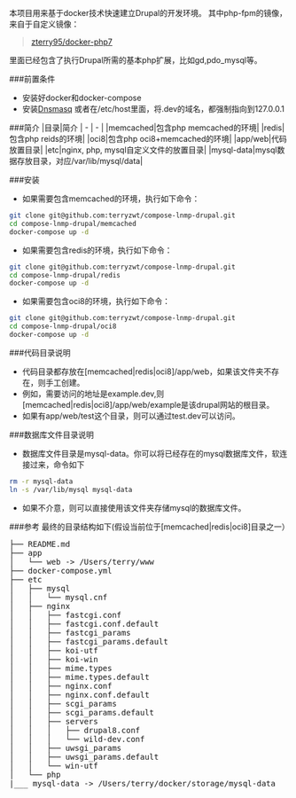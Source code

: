 本项目用来基于docker技术快速建立Drupal的开发环境。
其中php-fpm的镜像，来自于自定义镜像：
> [zterry95/docker-php7](https://hub.docker.com/r/zterry95/docker-php7/)

里面已经包含了执行Drupal所需的基本php扩展，比如gd,pdo_mysql等。

###前置条件
* 安装好docker和docker-compose
* 安装[Dnsmasq](http://www.thekelleys.org.uk/dnsmasq/doc.html)
或者在/etc/host里面，将.dev的域名，都强制指向到127.0.0.1

###简介
|目录|简介
| - | - |
|memcached|包含php memcached的环境|
|redis|包含php reids的环境|
|oci8|包含php oci8+memcached的环境|
|app/web|代码放置目录|
|etc|nginx, php, mysql自定义文件的放置目录|
|mysql-data|mysql数据存放目录，对应/var/lib/mysql/data|

###安装
* 如果需要包含memcached的环境，执行如下命令：
```bash
git clone git@github.com:terryzwt/compose-lnmp-drupal.git
cd compose-lnmp-drupal/memcached
docker-compose up -d
```
* 如果需要包含redis的环境，执行如下命令：
```bash
git clone git@github.com:terryzwt/compose-lnmp-drupal.git
cd compose-lnmp-drupal/redis
docker-compose up -d
```
* 如果需要包含oci8的环境，执行如下命令：
```bash
git clone git@github.com:terryzwt/compose-lnmp-drupal.git
cd compose-lnmp-drupal/oci8
docker-compose up -d
```
###代码目录说明
* 代码目录都存放在[memcached|redis|oci8]/app/web，如果该文件夹不存在，则手工创建。
* 例如，需要访问的地址是example.dev,则[memcached|redis|oci8]/app/web/example是该drupal网站的根目录。
* 如果有app/web/test这个目录，则可以通过test.dev可以访问。

###数据库文件目录说明
* 数据库文件目录是mysql-data。你可以将已经存在的mysql数据库文件，软连接过来，命令如下
```bash
rm -r mysql-data
ln -s /var/lib/mysql mysql-data
```
* 如果不介意，则可以直接使用该文件夹存储mysql的数据库文件。

###参考
最终的目录结构如下(假设当前位于[memcached|redis|oci8]目录之一）
<pre>
├── README.md
├── app
│   └── web -> /Users/terry/www
├── docker-compose.yml
├── etc
│   ├── mysql
│   │   └── mysql.cnf
│   ├── nginx
│   │   ├── fastcgi.conf
│   │   ├── fastcgi.conf.default
│   │   ├── fastcgi_params
│   │   ├── fastcgi_params.default
│   │   ├── koi-utf
│   │   ├── koi-win
│   │   ├── mime.types
│   │   ├── mime.types.default
│   │   ├── nginx.conf
│   │   ├── nginx.conf.default
│   │   ├── scgi_params
│   │   ├── scgi_params.default
│   │   ├── servers
│   │   │   ├── drupal8.conf
│   │   │   └── wild-dev.conf
│   │   ├── uwsgi_params
│   │   ├── uwsgi_params.default
│   │   └── win-utf
│   └── php
|___ mysql-data -> /Users/terry/docker/storage/mysql-data

</pre>



